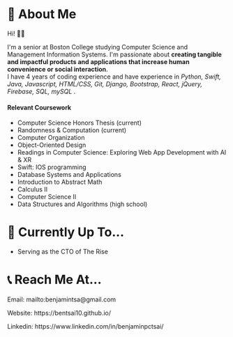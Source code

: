 <h1>🤗 About Me</h1>
<p>Hi! 👋🏻

I'm a senior at Boston College studying Computer Science and Management Information Systems.
I'm passionate about <strong>creating tangible and impactful products and applications that increase human convenience or social interaction</strong>. <br>
I have 4 years of coding experience and have experience in <em> Python, Swift, Java, Javascript, HTML/CSS, Git, Django, Bootstrap, React, jQuery, Firebase, SQL, mySQL </em>.</p> 
<h4>Relevant Coursework</h4>
<ul>
  <li>Computer Science Honors Thesis (current)</li>
  <li>Randomness & Computation (current)</li>
  <li>Computer Organization</li>
  <li>Object-Oriented Design</li>
  <li>Readings in Computer Science: Exploring Web App Development with AI & XR</li>
  <li>Swift: IOS programming</li>
  <li>Database Systems and Applications</li>
  <li>Introduction to Abstract Math</li>
  <li>Calculus II</li>
  <li>Computer Science II</li>
  <li>Data Structures and Algorithms (high school)</li>
</ul>
<h1>🤔 Currently Up To...</h1>
<ul>
  <li>Serving as the CTO of The Rise</li>
</ul>

<h1>📞 Reach Me At...</h1>
<p>Email: mailto:benjamintsa@gmail.com</p>
<p>Website: https://bentsai10.github.io/</p>
<p>Linkedin: https://www.linkedin.com/in/benjaminpctsai/</p>
